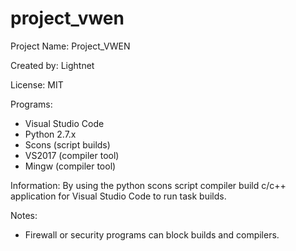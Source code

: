# project_vwen

Project Name: Project_VWEN

Created by: Lightnet

License: MIT

Programs:
 * Visual Studio Code
 * Python 2.7.x
  * Scons (script builds)
 * VS2017 (compiler tool)
 * Mingw (compiler tool)

Information: By using the python scons script compiler build c/c++ application for Visual Studio Code to run task builds.

Notes:
 * Firewall or security programs can block builds and compilers.

